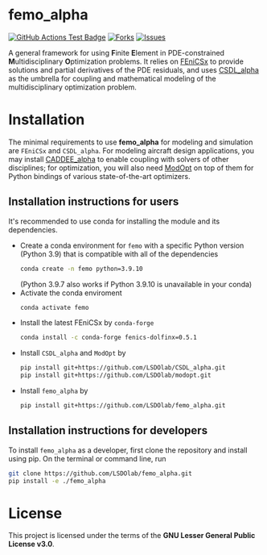 # femo_alpha

<!---
[![Python](https://img.shields.io/pypi/pyversions/femo_alpha)](https://img.shields.io/pypi/pyversions/femo_alpha)
[![Pypi](https://img.shields.io/pypi/v/femo_alpha)](https://pypi.org/project/femo_alpha/)
[![Coveralls Badge][13]][14]
[![PyPI version][10]][11]
[![PyPI Monthly Downloads][12]][11]
-->

[![GitHub Actions Test Badge](https://github.com/LSDOlab/femo_alpha/actions/workflows/actions.yml/badge.svg)](https://github.com/femo_alpha/femo_alpha/actions)
[![Forks](https://img.shields.io/github/forks/LSDOlab/femo_alpha.svg)](https://github.com/LSDOlab/femo_alpha/network)
[![Issues](https://img.shields.io/github/issues/LSDOlab/femo_alpha.svg)](https://github.com/LSDOlab/femo_alpha/issues)

A general framework for using **F**inite **E**lement in PDE-constrained **M**ultidisciplinary **O**ptimization problems. It relies on [FEniCSx](https://fenicsproject.org/) to provide solutions and partial derivatives of the PDE residuals, and uses [CSDL_alpha](https://github.com/LSDOlab/CSDL_alpha) as the umbrella for coupling and mathematical modeling of the multidisciplinary optimization problem. 



# Installation

The minimal requirements to use **femo_alpha** for modeling and simulation are `FEniCSx` and `CSDL_alpha`. For modeling aircraft design applications, you may install [CADDEE_alpha](https://github.com/LSDOlab/CADDEE_alpha) to enable coupling with solvers of other disciplines; for optimization, you will also need [ModOpt](https://github.com/LSDOlab/modopt) on top of them for Python bindings of various state-of-the-art optimizers. 

## Installation instructions for users
It's recommended to use conda for installing the module and its dependencies.

- Create a conda environment for `femo` with a specific Python version (Python 3.9) that is compatible with all of the dependencies
  ```sh
  conda create -n femo python=3.9.10
  ```
  (Python 3.9.7 also works if Python 3.9.10 is unavailable in your conda)
- Activate the conda enviroment 
  ```sh
  conda activate femo
  ```
- Install the latest FEniCSx by `conda-forge`
  ```sh
  conda install -c conda-forge fenics-dolfinx=0.5.1
  ```
- Install `CSDL_alpha` and `ModOpt` by
  ```sh
  pip install git+https://github.com/LSDOlab/CSDL_alpha.git
  pip install git+https://github.com/LSDOlab/modopt.git
  ```
- Install `femo_alpha` by 
  ```sh
  pip install git+https://github.com/LSDOlab/femo_alpha.git
  ```

## Installation instructions for developers
To install `femo_alpha` as a developer, first clone the repository and install using pip.
On the terminal or command line, run
```sh
git clone https://github.com/LSDOlab/femo_alpha.git
pip install -e ./femo_alpha
```

# License
This project is licensed under the terms of the **GNU Lesser General Public License v3.0**.
